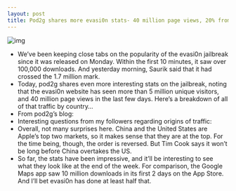 ```yaml
---
layout: post
title: Pod2g shares more evasi0n stats- 40 million page views, 20% from China
---
```

![img](http://media.idownloadblog.com/wp-content/uploads/2013/02/evasi0n-initializing-offsets.jpg)
* We’ve been keeping close tabs on the popularity of the evasi0n jailbreak since it was released on Monday. Within the first 10 minutes, it saw over 100,000 downloads. And yesterday morning, Saurik said that it had crossed the 1.7 million mark.
* Today, pod2g shares even more interesting stats on the jailbreak, noting that the evasi0n website has seen more than 5 million unique visitors, and 40 million page views in the last few days. Here’s a breakdown of all of that traffic by country…
* From pod2g’s blog:
* Interesting questions from my followers regarding origins of traffic:
* Overall, not many surprises here. China and the United States are Apple’s top two markets, so it makes sense that they are at the top. For the time being, though, the order is reversed. But Tim Cook says it won’t be long before China overtakes the US.
* So far, the stats have been impressive, and it’ll be interesting to see what they look like at the end of the week. For comparison, the Google Maps app saw 10 million downloads in its first 2 days on the App Store. And I’ll bet evasi0n has done at least half that.

